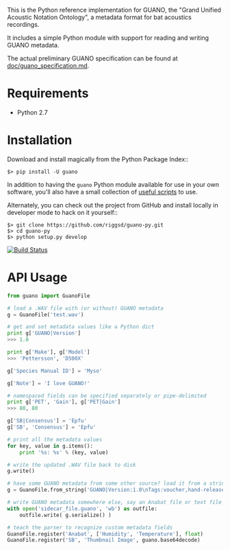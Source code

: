 This is the Python reference implementation for GUANO, the "Grand Unified
Acoustic Notation Ontology", a metadata format for bat acoustics recordings.

It includes a simple Python module with support for reading and writing
GUANO metadata.

The actual preliminary GUANO specification can be found at 
[doc/guano_specification.md](doc/guano_specification.md).


Requirements
============

- Python 2.7


Installation
============

Download and install magically from the Python Package Index::

    $> pip install -U guano

In addition to having the `guano` Python module available for use in your own
software, you'll also have a small collection of [useful scripts](bin/) to use.


Alternately, you can check out the project from GitHub and install locally in
developer mode to hack on it yourself::

    $> git clone https://github.com/riggsd/guano-py.git
    $> cd guano-py
    $> python setup.py develop

[![Build Status](https://travis-ci.org/riggsd/guano-py.svg?branch=master)](https://travis-ci.org/riggsd/guano-py)


API Usage
=========

```python
from guano import GuanoFile

# load a .WAV file with (or without) GUANO metadata
g = GuanoFile('test.wav')

# get and set metadata values like a Python dict
print g['GUANO|Version']
>>> 1.0

print g['Make'], g['Model']
>>> 'Pettersson', 'D500X'

g['Species Manual ID'] = 'Myso'

g['Note'] = 'I love GUANO!'

# namespaced fields can be specified separately or pipe-delimited
print g['PET', 'Gain'], g['PET|Gain']
>>> 80, 80

g['SB|Consensus'] = 'Epfu'
g['SB', 'Consensus'] = 'Epfu'

# print all the metadata values
for key, value in g.items():
    print '%s: %s' % (key, value)

# write the updated .WAV file back to disk
g.write()

# have some GUANO metadata from some other source? load it from a string
g = GuanoFile.from_string('GUANO|Version:1.0\nTags:voucher,hand-release')

# write GUANO metadata somewhere else, say an Anabat file or text file
with open('sidecar_file.guano', 'wb') as outfile:
    outfile.write( g.serialize() )

# teach the parser to recognize custom metadata fields
GuanoFile.register('Anabat', ['Humidity', 'Temperature'], float)
GuanoFile.register('SB', 'Thumbnail Image', guano.base64decode)

```
